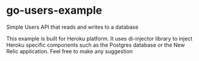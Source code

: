 # go-users-example
Simple Users API that reads and writes to a database

This example is built for Heroku platform. It uses di-injector library to inject Heroku specific components such as the Postgres database or the New Relic application. Feel free to make any suggestion 
